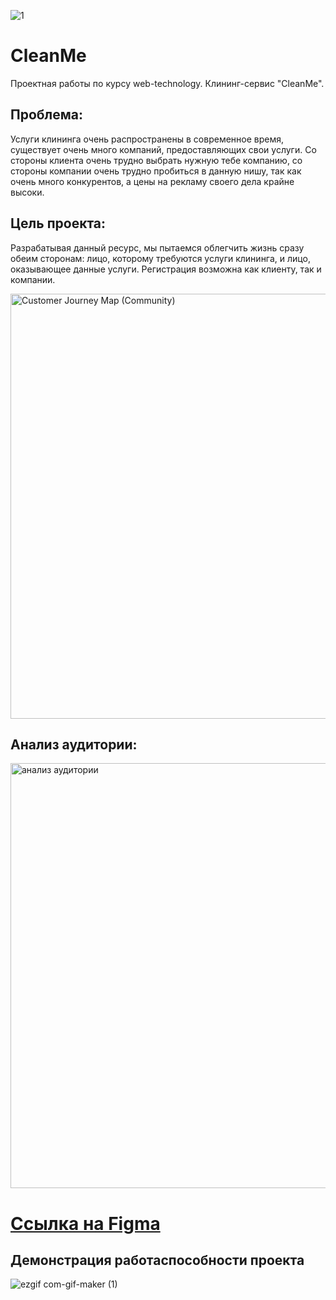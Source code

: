 ![1](https://user-images.githubusercontent.com/100849597/208399951-a0e8f820-892e-4f22-855e-78db7e64a3fb.PNG)

# CleanMe
Проектная работы по курсу web-technology. Клининг-сервис "CleanMe".

## Проблема:
Услуги клининга очень распространены в современное время, существует очень много компаний, предоставляющих свои услуги.
Со стороны клиента очень трудно выбрать нужную тебе компанию, со стороны компании очень трудно пробиться в данную нишу, так как очень много конкурентов, 
а цены на рекламу своего дела крайне высоки.

## Цель проекта: 
Разрабатывая данный ресурс, мы пытаемся облегчить жизнь сразу обеим сторонам: лицо, которому требуются услуги клининга, и лицо, оказывающее данные услуги. 
Регистрация возможна как клиенту, так и компании. 

<img width="680" alt="Customer Journey Map (Community)" src="https://user-images.githubusercontent.com/100849597/208394465-7476bbb9-525d-423a-b579-f14a2a686f65.PNG">

## Анализ аудитории: 
<img width="680" alt="анализ аудитории" src="https://user-images.githubusercontent.com/100849597/208394471-344da6b3-cce5-4270-bca4-4acd711d9603.PNG">

# [Ссылка на Figma](https://www.figma.com/file/qhbV3sMPaBLxEQLEt95dSs/Maket?t=RnzQ9VfFZdNwpYa6-0)

## Демонстрация работаспособности проекта 
![ezgif com-gif-maker (1)](https://user-images.githubusercontent.com/100849597/208399401-06b2c655-d3ca-4716-9dfe-46de46bf5ae3.gif)
